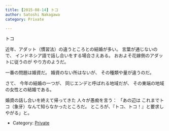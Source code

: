 ```yaml
---
title: [2015-08-14] トコ
author: Satoshi Nakagawa
category: Private

---
```


トコ

 近年、アダット（慣習法）の違うところとの結婚が多い。
言葉が通じないので、
インドネシア語で話し合いをする場合さえある。
おおよそ花嫁側のアダットに従うのが
やり方のようだ。

 一番の問題は婚資だ。
婚資のない所はないが、
その種類や量が違うのだ。

 さて、
今年の結婚の一つが、
同じエンデと呼ばれる地域だが、
その東端の地域の女性との結婚である。

婚資の話し合いを終えて帰ってきた
人々が愚痴を言う：
「あの辺は
これまでトコ（象牙）なんて知らなかったところだ。
ところが、『トコ、トコ！』と要求しやがる」と。

- Category: [Private](https://merapano.github.io/categories.html#Private)

